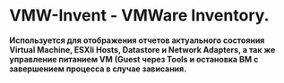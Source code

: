 # VMW-Invent - VMWare Inventory.
**Используется для отображения отчетов актуального состояния Virtual Machine, ESXIi Hosts, Datastore и Network Adapters, а так же управление питанием VM (Guest через Tools и остановка ВМ с завершением процесса в случае зависания.**

